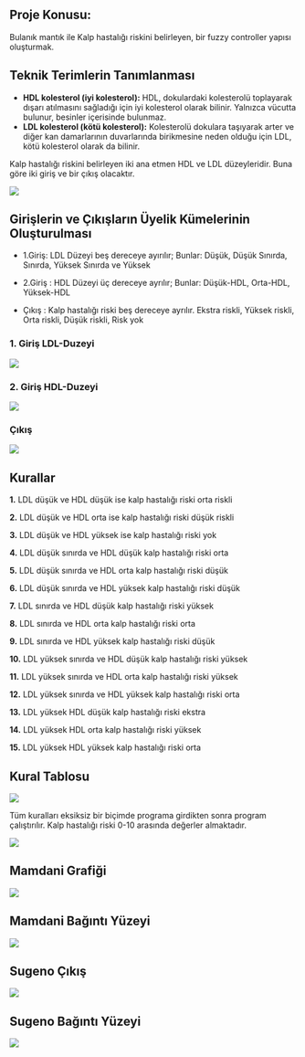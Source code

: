 ## Proje Konusu:

Bulanık mantık ile Kalp hastalığı riskini belirleyen, bir fuzzy  controller yapısı oluşturmak.

## Teknik Terimlerin Tanımlanması

+ **HDL kolesterol (iyi kolesterol):**  HDL, dokulardaki kolesterolü toplayarak dışarı atılmasını sağladığı için iyi kolesterol olarak bilinir. Yalnızca vücutta bulunur, besinler içerisinde bulunmaz.
+ **LDL kolesterol (kötü kolesterol)​:** Kolesterolü dokulara taşıyarak arter ve diğer kan damarlarının duvarlarında birikmesine neden olduğu için LDL, kötü kolesterol olarak da bilinir.

Kalp hastalığı riskini belirleyen iki ana etmen HDL ve LDL düzeyleridir. Buna göre iki giriş ve bir çıkış olacaktır.

![](https://raw.githubusercontent.com/muhammedsara/Mamdani-and-Sugeno-Fuzzy-Control-System/master/images/1.png?token=ARGwNbMvwEDKNL1MqrKRxRHP9ABubNfkks5cK31LwA%3D%3D)

## Girişlerin ve Çıkışların Üyelik Kümelerinin Oluşturulması

+ 1.Giriş: LDL Düzeyi beş dereceye ayırılır;
Bunlar: Düşük, Düşük Sınırda, Sınırda, Yüksek Sınırda ve Yüksek

+ 2.Giriş : HDL Düzeyi  üç dereceye ayrılır;
 Bunlar: Düşük-HDL, Orta-HDL, Yüksek-HDL

+ Çıkış : Kalp hastalığı riski  beş dereceye ayrılır. Ekstra riskli, Yüksek riskli, Orta riskli, Düşük riskli,  Risk yok

### 1. Giriş LDL-Duzeyi

![](https://raw.githubusercontent.com/muhammedsara/Mamdani-and-Sugeno-Fuzzy-Control-System/master/images/2.png?token=ARGwNaO7YAOD-DQS88CGjVXYEv-e6-Ejks5cK36DwA%3D%3D)
### 2. Giriş HDL-Duzeyi

![](https://raw.githubusercontent.com/muhammedsara/Mamdani-and-Sugeno-Fuzzy-Control-System/master/images/3.png?token=ARGwNRlzrQ2aa5Bu81XiKe-Dv6xUgIjyks5cK36ywA%3D%3D)

### Çıkış
![](https://raw.githubusercontent.com/muhammedsara/Mamdani-and-Sugeno-Fuzzy-Control-System/master/images/4.png?token=ARGwNc35-wdHOGjOgjvu5g2K8PrdaBTHks5cK37owA%3D%3D)

## Kurallar
**1.** LDL düşük ve HDL düşük ise kalp hastalığı riski orta riskli

**2.** LDL düşük ve HDL orta ise kalp hastalığı  riski düşük riskli

**3.** LDL düşük ve HDL yüksek ise kalp hastalığı riski yok

**4.** LDL düşük sınırda ve HDL düşük kalp hastalığı riski orta

**5.** LDL düşük sınırda ve HDL orta kalp hastalığı riski düşük

**6.** LDL düşük sınırda ve HDL yüksek kalp hastalığı riski düşük

**7.** LDL sınırda ve HDL düşük kalp hastalığı riski yüksek

**8.** LDL sınırda ve HDL orta kalp hastalığı riski orta

**9.** LDL sınırda ve HDL yüksek kalp hastalığı riski düşük

**10.** LDL yüksek sınırda ve HDL düşük kalp hastalığı riski yüksek

**11.** LDL yüksek sınırda ve HDL orta kalp hastalığı riski yüksek

**12.** LDL yüksek sınırda ve HDL yüksek kalp hastalığı riski orta

**13.** LDL yüksek HDL düşük kalp hastalığı riski ekstra

**14.** LDL yüksek HDL orta kalp hastalığı riski yüksek

**15.** LDL yüksek HDL yüksek kalp hastalığı riski orta


## Kural Tablosu

![](https://raw.githubusercontent.com/muhammedsara/Mamdani-and-Sugeno-Fuzzy-Control-System/master/images/5.png?token=ARGwNRLBNTIgdAw0DF25NbptWMPqAA7cks5cK3-KwA%3D%3D)

Tüm kuralları eksiksiz bir biçimde programa girdikten sonra program çalıştırılır. Kalp hastalığı riski 0-10 arasında değerler almaktadır.

![](https://raw.githubusercontent.com/muhammedsara/Mamdani-and-Sugeno-Fuzzy-Control-System/master/images/6.png?token=ARGwNe3Yh08jUZUHA2BPIr8qpDASa9tcks5cK4GgwA%3D%3D)

## Mamdani Grafiği 
![](https://raw.githubusercontent.com/muhammedsara/Mamdani-and-Sugeno-Fuzzy-Control-System/master/images/8.png?token=ARGwNY1X019Qw71R-Zx1wW4gkjZtTpJqks5cK4IDwA%3D%3D)
## Mamdani Bağıntı Yüzeyi

![](https://raw.githubusercontent.com/muhammedsara/Mamdani-and-Sugeno-Fuzzy-Control-System/master/images/12.png?token=ARGwNbEdrvUJAx7Yfj02prvPYuMHojIzks5cK4OmwA%3D%3D)

## Sugeno Çıkış
![](https://raw.githubusercontent.com/muhammedsara/Mamdani-and-Sugeno-Fuzzy-Control-System/master/images/10.png?token=ARGwNcW1b37__FD3zuHjHPvyRw0ZqExbks5cK4NbwA%3D%3D)

## Sugeno Bağıntı Yüzeyi
![](https://github.com/muhammedsara/Mamdani-and-Sugeno-Fuzzy-Control-System/blob/master/images/11.png?raw=true)


